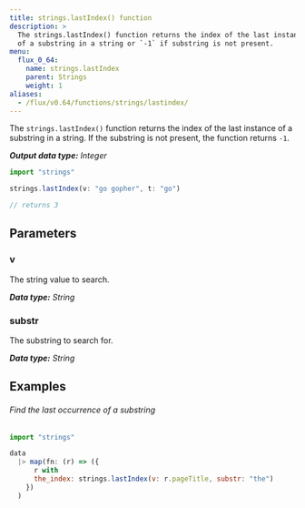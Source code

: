 ```yaml
---
title: strings.lastIndex() function
description: >
  The strings.lastIndex() function returns the index of the last instance
  of a substring in a string or `-1` if substring is not present.
menu:
  flux_0_64:
    name: strings.lastIndex
    parent: Strings
    weight: 1
aliases:
  - /flux/v0.64/functions/strings/lastindex/
---
```


The `strings.lastIndex()` function returns the index of the last instance of a substring
in a string. If the substring is not present, the function returns `-1`.

_**Output data type:** Integer_

```js
import "strings"

strings.lastIndex(v: "go gopher", t: "go")

// returns 3
```

## Parameters

### v
The string value to search.

_**Data type:** String_

### substr
The substring to search for.

_**Data type:** String_

## Examples

###### Find the last occurrence of a substring
```js
import "strings"

data
  |> map(fn: (r) => ({
      r with
      the_index: strings.lastIndex(v: r.pageTitle, substr: "the")
    })
  )
```
